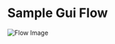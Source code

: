 # Sample Gui Flow
![Flow Image](https://github.com/SaffiPeng17/gui_architecture/blob/master/arc/flow.png?raw=true)
